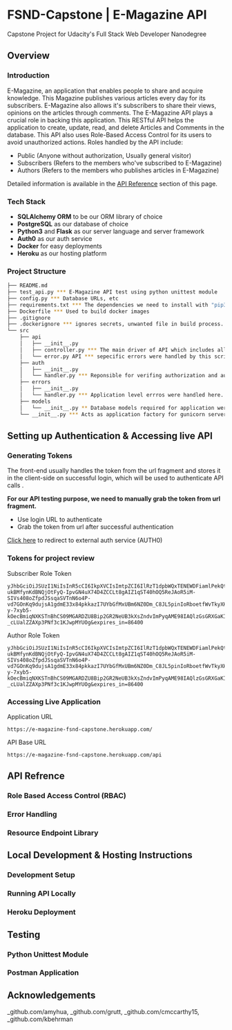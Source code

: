 # FSND-Capstone | E-Magazine API
Capstone Project for Udacity's Full Stack Web Developer Nanodegree

## Overview

### Introduction
E-Magazine, an application that enables people to share and acquire knowledge. This Magazine publishes various articles every day for its subscribers. E-Magazine also allows it's subscribers to share their views, opinions on the articles through comments. The E-Magazine API plays a crucial role in backing this application. This RESTful API  helps the application to create, update, read, and delete Articles and Comments in the database. This API also uses Role-Based Access Control for its users to avoid unauthorized actions. 
Roles handled by the API include:

* Public  (Anyone without authorization, Usually general visitor)
* Subscribers (Refers to the members who've subscribed to E-Magazine)
* Authors (Refers to the members who publishes articles in E-Magazine)

Detailed information is available in the [API Reference](https://github.com/Somanath-KC/FSND-Capstone/blob/master/README.md#api-refrence) section of this page.

### Tech Stack

* **SQLAlchemy ORM** to be our ORM library of choice
* **PostgreSQL** as our database of choice
* **Python3** and **Flask** as our server language and server framework
* **Auth0** as our auth service 
* **Docker** for easy deployments
* **Heroku** as our hosting platform
### Project Structure

  ```sh
  ├── README.md
  ├── test_api.py *** E-Magazine API test using python unittest module
  ├── config.py *** Database URLs, etc
  ├── requirements.txt *** The dependencies we need to install with "pip3 install -r requirements.txt"
  ├── Dockerfile *** Used to build docker images
  ├── .gitignore 
  ├── .dockerignore *** ignores secrets, unwanted file in build process.
  └── src	
      ├── api
	  │   ├── __init__.py
	  │   ├── controller.py *** The main driver of API which includes all endpoints.
	  │   └── error.py API *** sepecific errors were handled by this script.
      ├── auth
      │   ├── __init__.py
      │   └── handler.py *** Reponsible for verifing authorization and authentication of requests
      ├── errors
      │   ├── __init__.py
      │   └── handler.py *** Application level errros were handled here.
      ├── models
      │   └── __init__.py ** Database models required for application were here.
      └── __init__.py *** Acts as application factory for gunicorn server
  ```



## Setting up Authentication & Accessing live API


### Generating Tokens

The front-end usually handles the token from the url fragment and stores it in the client-side on successful login, which will be used to authenticate API calls .

**For our API testing purpose, we need to manually grab the token from url fragment.**
+   Use login URL to authenticate
+  Grab the token from url after successful authentication

[Click here](https://somanath-kc.auth0.com/authorize?audience=Emagazine&response_type=token&client_id=Dzo92uMPMyL7Ph3WeXz2F3v6bgOiSCu0&redirect_uri=https://e-magazine-fsnd-capstone.herokuapp.com/auth/) to redirect to external auth service (AUTH0) 

### Tokens for project review

Subscriber Role Token
```
yJhbGciOiJSUzI1NiIsInR5cCI6IkpXVCIsImtpZCI6IlRzT1dpbWQxTENEWDFiamlPekQtZSJ9.eyJpc3MiOiJodHRwczovL3NvbWFuYXRoLWtjLmF1dGgwLmNvbS8iLCJzdWIiOiJhdXRoMHw1ZWRiYzU1Y2EzNmViMjAwMTk3OWI0MzgiLCJhdWQiOiJFbWFnYXppbmUiLCJpYXQiOjE1OTE1NTQyOTAsImV4cCI6MTU5MTY0MDY5MCwiYXpwIjoiRHpvOTJ1TVBNeUw3UGgzV2VYejJGM3Y2YmdPaVNDdTAiLCJzY29wZSI6IiIsInBlcm1pc3Npb25zIjpbImRlbGV0ZTpjb21tZW50IiwicG9zdDpjb21tZW50IiwicmVhZDphcnRpY2xlIiwicmVhZDpjb21tZW50Il19.Q4t-ukBMfynKdBNQjOtFyQ-IpvGN4uX74D4ZCCLt8gAIZ1qST40hOQ5ReJAoR5iM-SIVs408oZfpdJSsqaSVTnN6o4P-vd7GOnKq9dujsA1gdmE33x84pkkazI7UYbGfMxUBm6NZ0Dm_C8JL5pinIoRboetfWvTkyXHQKO0pdMozZ26rRQ09htJVNCinZ6wBTeDtVULEINtb3UO5xK3qYE5Pjnvytuth54i6F8Zp-y-7xyb5-kOecBmiqNXKSTnBhCS09MGARDZU8Bip2GR2NeUB3kXsZndvImPyqAME98IAQlzGsGRXGaKI08-_cLUalZZAXp3PNf3c1KJwpMYUOg&expires_in=86400
```

Author Role Token
```
yJhbGciOiJSUzI1NiIsInR5cCI6IkpXVCIsImtpZCI6IlRzT1dpbWQxTENEWDFiamlPekQtZSJ9.eyJpc3MiOiJodHRwczovL3NvbWFuYXRoLWtjLmF1dGgwLmNvbS8iLCJzdWIiOiJhdXRoMHw1ZWRiYzU1Y2EzNmViMjAwMTk3OWI0MzgiLCJhdWQiOiJFbWFnYXppbmUiLCJpYXQiOjE1OTE1NTQyOTAsImV4cCI6MTU5MTY0MDY5MCwiYXpwIjoiRHpvOTJ1TVBNeUw3UGgzV2VYejJGM3Y2YmdPaVNDdTAiLCJzY29wZSI6IiIsInBlcm1pc3Npb25zIjpbImRlbGV0ZTpjb21tZW50IiwicG9zdDpjb21tZW50IiwicmVhZDphcnRpY2xlIiwicmVhZDpjb21tZW50Il19.Q4t-ukBMfynKdBNQjOtFyQ-IpvGN4uX74D4ZCCLt8gAIZ1qST40hOQ5ReJAoR5iM-SIVs408oZfpdJSsqaSVTnN6o4P-vd7GOnKq9dujsA1gdmE33x84pkkazI7UYbGfMxUBm6NZ0Dm_C8JL5pinIoRboetfWvTkyXHQKO0pdMozZ26rRQ09htJVNCinZ6wBTeDtVULEINtb3UO5xK3qYE5Pjnvytuth54i6F8Zp-y-7xyb5-kOecBmiqNXKSTnBhCS09MGARDZU8Bip2GR2NeUB3kXsZndvImPyqAME98IAQlzGsGRXGaKI08-_cLUalZZAXp3PNf3c1KJwpMYUOg&expires_in=86400
```

### Accessing Live Application
Application URL
```
https://e-magazine-fsnd-capstone.herokuapp.com/
```

API Base URL
```
https://e-magazine-fsnd-capstone.herokuapp.com/api
```



## API Refrence

### Role Based Access Control (RBAC)

### Error Handling 

### Resource Endpoint Library



## Local Development & Hosting Instructions

### Development Setup

### Running API Locally

### Heroku Deployment



## Testing

### Python Unittest Module
### Postman Application


## Acknowledgements
_github.com/amyhua, _github.com/grutt, _github.com/cmccarthy15, _github.com/kbehrman
